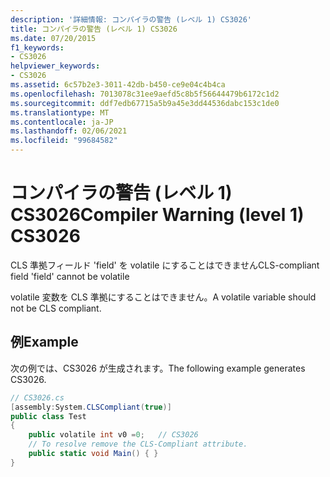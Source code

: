 ```yaml
---
description: '詳細情報: コンパイラの警告 (レベル 1) CS3026'
title: コンパイラの警告 (レベル 1) CS3026
ms.date: 07/20/2015
f1_keywords:
- CS3026
helpviewer_keywords:
- CS3026
ms.assetid: 6c57b2e3-3011-42db-b450-ce9e04c4b4ca
ms.openlocfilehash: 7013078c31ee9aefd5c8b5f56644479b6172c1d2
ms.sourcegitcommit: ddf7edb67715a5b9a45e3dd44536dabc153c1de0
ms.translationtype: MT
ms.contentlocale: ja-JP
ms.lasthandoff: 02/06/2021
ms.locfileid: "99684582"
---
```

# <a name="compiler-warning-level-1-cs3026"></a><span data-ttu-id="0ac80-103">コンパイラの警告 (レベル 1) CS3026</span><span class="sxs-lookup"><span data-stu-id="0ac80-103">Compiler Warning (level 1) CS3026</span></span>

<span data-ttu-id="0ac80-104">CLS 準拠フィールド 'field' を volatile にすることはできません</span><span class="sxs-lookup"><span data-stu-id="0ac80-104">CLS-compliant field 'field' cannot be volatile</span></span>

<span data-ttu-id="0ac80-105">volatile 変数を CLS 準拠にすることはできません。</span><span class="sxs-lookup"><span data-stu-id="0ac80-105">A volatile variable should not be CLS compliant.</span></span>

## <a name="example"></a><span data-ttu-id="0ac80-106">例</span><span class="sxs-lookup"><span data-stu-id="0ac80-106">Example</span></span>

<span data-ttu-id="0ac80-107">次の例では、CS3026 が生成されます。</span><span class="sxs-lookup"><span data-stu-id="0ac80-107">The following example generates CS3026.</span></span>

```csharp
// CS3026.cs
[assembly:System.CLSCompliant(true)]
public class Test
{
    public volatile int v0 =0;   // CS3026
    // To resolve remove the CLS-Compliant attribute.
    public static void Main() { }
}
```
